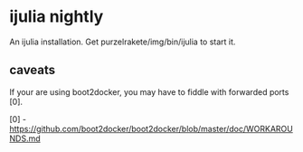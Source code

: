 # ijulia nightly

An ijulia installation. Get purzelrakete/img/bin/ijulia to start it.

## caveats

If your are using boot2docker, you may have to fiddle with forwarded ports [0].

[0] - https://github.com/boot2docker/boot2docker/blob/master/doc/WORKAROUNDS.md
